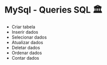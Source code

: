 # MySql - Queries SQL 🏛

- Criar tabela
- Inserir dados
- Selecionar dados
- Atualizar dados
- Deletar dados
- Ordenar dados
- Contar dados
